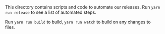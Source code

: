 This directory contains scripts and code to automate our releases. Run `yarn run release` to see a
list of automated steps.

Run `yarn run build` to build, `yarn run watch` to build on any changes to files.
